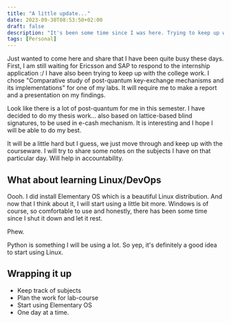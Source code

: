 ```yaml
---
title: "A little update..."
date: 2023-09-30T08:53:50+02:00
draft: false
description: "It's been some time since I was here. Trying to keep up with school work and I most probably know what I will be doing for my thesis (at least something around it). Should become an expert in Post-Quantum Cryptography by the end of my studies."
tags: [Personal]
---
```


Just wanted to come here and share that I have been quite busy these days. First, I am still waiting for Ericsson and SAP to respond to the internship application :/ I have also been trying to keep up with the college work. I chose "Comparative study of post-quantum key-exchange mechanisms and its implementations" for one of my labs. It will require me to make a report and a presentation on my findings.

Look like there is a lot of post-quantum for me in this semester. I have decided to do my thesis work... also based on lattice-based blind signatures, to be used in e-cash mechanism. It is interesting and I hope I will be able to do my best.

It will be a little hard but I guess, we just move through and keep up with the courseware. I will try to share some notes on the subjects I have on that particular day. Will help in accountability.

## What about learning Linux/DevOps
Oooh. I did install Elementary OS which is a beautiful Linux distribution. And now that I think about it, I will start using a little bit more. Windows is of course, so comfortable to use and honestly, there has been some time since I shut it down and let it rest.

Phew.

Python is something I will be using a lot. So yep, it's definitely a good idea to start using Linux.

## Wrapping it up

*   Keep track of subjects
*   Plan the work for lab-course
*   Start using Elementary OS
*   One day at a time.
